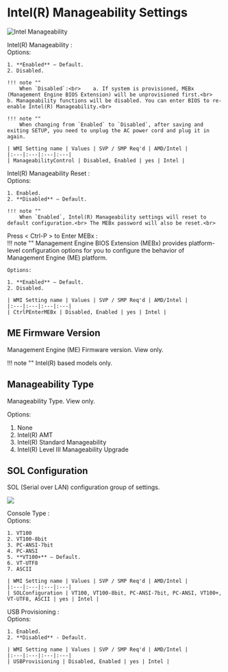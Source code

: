 # Intel(R) Manageability Settings #

![Intel Manageability](https://cdrt.github.io/mk_docs/ref/bios/settings/thinkstation/img/ts_intelmanageability.PNG)

Intel(R) Manageability
:	
	Options:

	1. **Enabled** – Default.
	2. Disabled.

	!!! note ""
		When `Disabled`:<br>    a. If system is provisioned, MEBx (Management Engine BIOS Extension) will be unprovisioned first.<br>    b. Manageability functions will be disabled. You can enter BIOS to re-enable Intel(R) Manageability.<br>

	!!! note ""
		When changing from `Enabled` to `Disabled`, after saving and exiting SETUP, you need to unplug the AC power cord and plug it in again.

	| WMI Setting name | Values | SVP / SMP Req'd | AMD/Intel |
	|:---|:---|:---|:---|
	| ManageabilityControl | Disabled, Enabled | yes | Intel |


Intel(R) Manageability Reset
:	
	Options:

	1. Enabled.
	2. **Disabled** – Default.

	!!! note ""
		When `Enabled`, Intel(R) Manageability settings will reset to default configuration.<br> The MEBx password will also be reset.<br>



Press < Ctrl-P > to Enter MEBx
:	
	!!! note ""
		Management Engine BIOS Extension (MEBx) provides platform-level configuration options for you to configure the behavior of Management Engine (ME) platform.

	Options:

	1. **Enabled** – Default.
	2. Disabled.

	| WMI Setting name | Values | SVP / SMP Req'd | AMD/Intel |
	|:---|:---|:---|:---|
	| CtrlPEnterMEBx | Disabled, Enabled | yes | Intel |


## ME Firmware Version
Management Engine (ME) Firmware version. View only.

!!! note ""
	Intel(R) based models only.

## Manageability Type
Manageability Type. View only.

Options:

1. None
2. Intel(R) AMT
3. Intel(R) Standard Manageability
4. Intel(R) Level III Manageability Upgrade



## SOL Configuration
SOL (Serial over LAN) configuration group of settings.

![](https://cdrt.github.io/mk_docs/ref/bios/settings/thinkstation/img/ts_solconfig.png)

Console Type
:	
	Options:

	1. VT100
	2. VT100-8bit
	3. PC-ANSI-7bit
	4. PC-ANSI
	5. **VT100+** – Default.
	6. VT-UTF8
	7. ASCII

	| WMI Setting name | Values | SVP / SMP Req'd | AMD/Intel |
	|:---|:---|:---|:---|
	| SOLConfiguration | VT100, VT100-8bit, PC-ANSI-7bit, PC-ANSI, VT100+, VT-UTF8, ASCII | yes | Intel |




USB Provisioning
:	
	Options:

	1. Enabled.
	2. **Disabled** - Default.

	| WMI Setting name | Values | SVP / SMP Req'd | AMD/Intel |
	|:---|:---|:---|:---|
	| USBProvisioning | Disabled, Enabled | yes | Intel |


